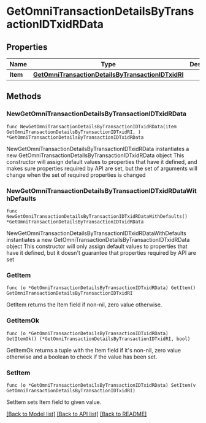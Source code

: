 # GetOmniTransactionDetailsByTransactionIDTxidRData

## Properties

Name | Type | Description | Notes
------------ | ------------- | ------------- | -------------
**Item** | [**GetOmniTransactionDetailsByTransactionIDTxidRI**](GetOmniTransactionDetailsByTransactionIDTxidRI.md) |  | 

## Methods

### NewGetOmniTransactionDetailsByTransactionIDTxidRData

`func NewGetOmniTransactionDetailsByTransactionIDTxidRData(item GetOmniTransactionDetailsByTransactionIDTxidRI, ) *GetOmniTransactionDetailsByTransactionIDTxidRData`

NewGetOmniTransactionDetailsByTransactionIDTxidRData instantiates a new GetOmniTransactionDetailsByTransactionIDTxidRData object
This constructor will assign default values to properties that have it defined,
and makes sure properties required by API are set, but the set of arguments
will change when the set of required properties is changed

### NewGetOmniTransactionDetailsByTransactionIDTxidRDataWithDefaults

`func NewGetOmniTransactionDetailsByTransactionIDTxidRDataWithDefaults() *GetOmniTransactionDetailsByTransactionIDTxidRData`

NewGetOmniTransactionDetailsByTransactionIDTxidRDataWithDefaults instantiates a new GetOmniTransactionDetailsByTransactionIDTxidRData object
This constructor will only assign default values to properties that have it defined,
but it doesn't guarantee that properties required by API are set

### GetItem

`func (o *GetOmniTransactionDetailsByTransactionIDTxidRData) GetItem() GetOmniTransactionDetailsByTransactionIDTxidRI`

GetItem returns the Item field if non-nil, zero value otherwise.

### GetItemOk

`func (o *GetOmniTransactionDetailsByTransactionIDTxidRData) GetItemOk() (*GetOmniTransactionDetailsByTransactionIDTxidRI, bool)`

GetItemOk returns a tuple with the Item field if it's non-nil, zero value otherwise
and a boolean to check if the value has been set.

### SetItem

`func (o *GetOmniTransactionDetailsByTransactionIDTxidRData) SetItem(v GetOmniTransactionDetailsByTransactionIDTxidRI)`

SetItem sets Item field to given value.



[[Back to Model list]](../README.md#documentation-for-models) [[Back to API list]](../README.md#documentation-for-api-endpoints) [[Back to README]](../README.md)


